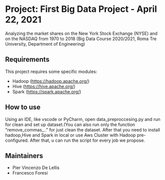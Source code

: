 # Project: First Big Data Project - April 22, 2021

Analyzing the market shares on the New York Stock Exchange (NYSE) and on the NASDAQ from 1970 to 2018 (Big Data Course 2020/2021, Roma Tre University, Department of Engineering)


Requirements
------------

This project requires some specific modules:

 * Hadoop (https://hadoop.apache.org/)
 * Hive (https://hive.apache.org/)
 * Spark (https://spark.apache.org/)

How to use
------------

Using an IDE, like vscode or PyCharm, open data_preproccesing.py and run for clean and set up dataset.(You can also run only the function "remove_commas_.." for just clean the dataset.
After that you need to install hadoop,Hive and Spark in local or use Aws Cluster with Hadoop pre-configured. 
After that, u can run the script for every job we propose.



Maintainers
------------

- Pier Vincenzo De Lellis
- Francesco Foresi
